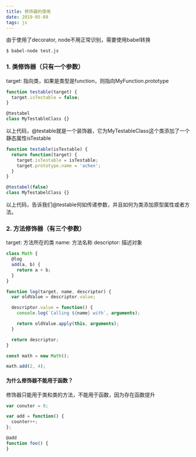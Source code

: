 ```yaml
---
title: 修饰器的使用
date: 2019-05-09
tags: js
---
```


由于使用了decorator, node不用正常识别，需要使用babel转换

```
$ babel-node test.js
```

### 1. 类修饰器（只有一个参数）

target: 指向类，如果是类型是function，则指向MyFunction.prototype

``` js
function testable(target) {
  target.isTestable = false;
}

@testabel
class MyTestableClass {}
```

以上代码，@testable就是一个装饰器，它为MyTestableClass这个类添加了一个静态属性isTestable

``` js
function testable(isTestable) {
  return function(target) {
    target.isTestable = isTestable;
    target.prototype.name = 'achen';
  }
}

@testabel(false)
class MyTestabelClass {}

```
以上代码，告诉我们@testable何如传递参数，并且如何为类添加原型属性或者方法。

### 2. 方法修饰器（有三个参数）

target: 方法所在的类
name: 方法名称
descriptor: 描述对象

``` js
class Math {
  @log
  add(a, b) {
    return a + b;
  }
}

function log(target, name, descriptor) {
  var oldValue = descriptor.value;

  descriptor.value = function() {
    console.log(`Calling ${name} with`, arguments);

    return oldValue.apply(this, arguments);
  }

  return descriptor;
}

const math = new Math();

math.add(2, 4);
```

#### 为什么修饰器不能用于函数？

修饰器只能用于类和类的方法，不能用于函数，因为存在函数提升

``` js
var conuter = 0;

var add = function() {
  counter++;
};

@add
function foo() {
}
```
